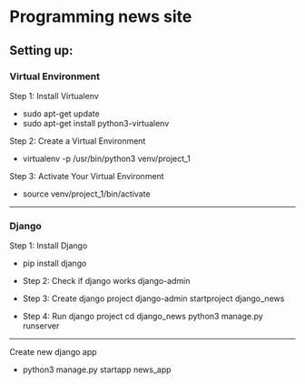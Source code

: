 # Programming news site

## Setting up:
### Virtual Environment

Step 1: Install Virtualenv
* sudo apt-get update
* sudo apt-get install python3-virtualenv

Step 2: Create a Virtual Environment
* virtualenv -p /usr/bin/python3 venv/project_1


Step 3: Activate Your Virtual Environment
* source venv/project_1/bin/activate

------------------------
### Django
Step 1: Install Django
* pip install django

* Step 2: Check if django works
django-admin

* Step 3: Create django project
django-admin startproject django_news

* Step 4: Run django project
cd django_news
python3 manage.py runserver
------------------------
Create new django app
* python3 manage.py startapp news_app
